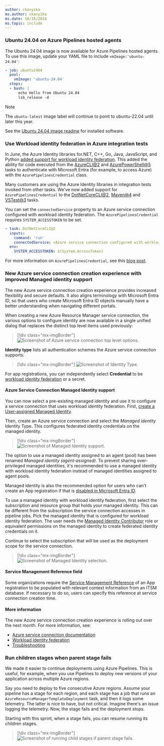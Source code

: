 ```yaml
---
author: ckanyika
ms.author: ckanyika
ms.date: 10/16/2024
ms.topic: include
---
```


### Ubuntu 24.04 on Azure Pipelines hosted agents

The Ubuntu 24.04 image is now available for Azure Pipelines hosted agents. To use this image, update your YAML file to include `vmImage:'ubuntu-24.04'`:  

```yaml
- job: ubuntu2404
  pool:
    vmImage: 'ubuntu-24.04'
  steps:
  - bash: |
      echo Hello from Ubuntu 24.04
      lsb_release -d
```

> [!NOTE]
> The `ubuntu-latest` image label will continue to point to ubuntu-22.04 until later this year.

See the [Ubuntu 24.04 image readme](https://github.com/actions/runner-images/blob/main/images/ubuntu/Ubuntu2404-Readme.md) for installed software.


### Use Workload identity federation in Azure integration tests

In June, the Azure Identity libraries for.NET, C++, Go, Java, JavaScript, and Python [added support for workload identity federation](https://devblogs.microsoft.com/azure-sdk/improve-security-posture-in-azure-service-connections-with-azurepipelinescredential/). This added the ability for code executed from the [AzureCLI@2](/azure/devops/pipelines/tasks/reference/azure-cli-v2) and [AzurePowerShell@5](/azure/devops/pipelines/tasks/reference/azure-powershell-v5) tasks to authenticate with Microsoft Entra (for example, to access Azure) with the `AzurePipelinesCredential` class.

Many customers are using the Azure Identity libraries in integration tests invoked from other tasks. We've now added support for `AzurePipelinesCredential` to the [DotNetCoreCLI@2](/azure/devops/pipelines/tasks/reference/dotnet-core-cli-v2), [Maven@4](/azure/devops/pipelines/tasks/reference/maven-v4) and [VSTest@3](/azure/devops/pipelines/tasks/reference/vstest-v3) tasks.

You can set the `connectedService` property to an Azure service connection configured with workload identity federation. The `AzurePipelinesCredential` requires `SYSTEM_ACCESSTOKEN` to be set.

```yaml
- task: DotNetCoreCLI@2
  inputs:
    command: 'run'
    connectedService: <Azure service connection configured with workload identity federation>
  env:
    SYSTEM_ACCESSTOKEN: $(System.AccessToken)
```

For more information on `AzurePipelinesCredential`, see this [blog post](https://devblogs.microsoft.com/azure-sdk/improve-security-posture-in-azure-service-connections-with-azurepipelinescredential/).

### New Azure service connection creation experience with improved Managed identity support

The new Azure service connection creation experience provides increased flexibility and secure defaults. It also aligns terminology with Microsoft Entra ID, so that users who create Microsoft Entra ID objects manually have a better understanding when navigating different portals.

When creating a new Azure Resource Manager service connection, the various options to configure identity are now available in a single unified dialog that replaces the distinct top level items used previously:

> [!div class="mx-imgBorder"]
> ![Screenshot of Azure service connection top level options.](../../media/246-pipelines-01.png "Screenshot of Azure service connection top level options")

__Identity type__ lists all authentication schemes the Azure service connection supports:

> [!div class="mx-imgBorder"]
> ![Screenshot of Identity Type.](../../media/246-pipelines-02.png "Screenshot of Identity Type")

For app registrations, you can independently select __Credential__ to be [workload identity federation](https://devblogs.microsoft.com/devops/workload-identity-federation-for-azure-deployments-is-now-generally-available/) or a secret.

#### Azure Service Connection Managed Identity support

You can now select a pre-existing managed identity and use it to configure a service connection that uses workload identity federation. First, [create a User-assigned Managed Identity](/entra/identity/managed-identities-azure-resources/how-manage-user-assigned-managed-identities?pivots=identity-mi-methods-azp#create-a-user-assigned-managed-identity).

Then, create an Azure service connection and select the _Managed identity_ Identity Type. This configures federated identity credentials on the managed identity.  

> [!div class="mx-imgBorder"]
> ![Screenshot of Managed Identity support.](../../media/246-pipelines-03.png "Screenshot of Managed Identity support")

The option to use a managed identity assigned to an agent (pool) has been renamed _Managed identity (agent-assigned)_. To prevent sharing over-privileged managed identities, it's recommended to use a managed identity with workload identity federation instead of managed identities assigned to agent pools.

Managed identity is also the recommended option for users who can't create an App registration if that is [disabled in Microsoft Entra ID](/entra/identity/role-based-access-control/delegate-app-roles#to-disable-the-default-ability-to-create-application-registrations-or-consent-to-applications).

To use a managed identity with workload identity federation, first select the subscription and resource group that holds your managed identity. This can be different from the subscription the service connection accesses in pipeline jobs. Pick the managed identity that is configured for workload identity federation. The user needs the [Managed Identity Contributor](/azure/role-based-access-control/built-in-roles/identity#managed-identity-contributor) role or equivalent permissions on the managed identity to create federated identity credentials on it.

Continue to select the subscription that will be used as the deployment scope for the service connection.

> [!div class="mx-imgBorder"]
> ![Screenshot of Managed Identity selection.](../../media/246-pipelines-04.png "Screenshot of Managed Identity selection")

#### Service Management Reference field

Some organizations require the [Service Management Reference](/graph/api/resources/application#properties) of an App registration to be populated with relevant context information from an ITSM database. If necessary to do so, users can specify this reference at service connection creation time.

#### More information

The new Azure service connection creation experience is rolling out over the next month. For more information, see:

- [Azure service connection documentation](/azure/devops/pipelines/library/connect-to-azure)
- [Workload identity federation](https://devblogs.microsoft.com/devops/workload-identity-federation-for-azure-deployments-is-now-generally-available/)
- [Troubleshooting](https://aka.ms/azdo-rm-workload-identity-troubleshooting)

### Run children stages when parent stage fails

We made it easier to continue deployments using Azure Pipelines. This is useful, for example, when you use Pipelines to deploy new versions of your application across multiple Azure regions. 

Say you need to deploy to five consecutive Azure regions. Assume your pipeline has a stage for each region, and each stage has a job that runs an `AzureResourceManagerTemplateDeployment` task, and then it logs some telemetry. The latter is nice to have, but not critical. Imagine there's an issue logging the telemetry. Now, the stage fails and the deployment stops. 

Starting with this sprint, when a stage fails, you can resume running its children stages.

> [!div class="mx-imgBorder"]
> ![Screenshot of running child stages if parent stage fails.](../../media/246-pipelines-05.png "Screenshot of running child stages if parent stage fails")